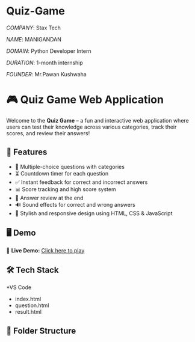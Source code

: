 # Quiz-Game

*COMPANY*: Stax Tech

*NAME*: MANIGANDAN

*DOMAIN*: Python Developer Intern

*DURATION*: 1-month internship

*FOUNDER*: Mr.Pawan Kushwaha 

# 🎮 Quiz Game Web Application

Welcome to the **Quiz Game** – a fun and interactive web application where users can test their knowledge across various categories, track their scores, and review their answers!

## 🚀 Features

- 🧠 Multiple-choice questions with categories
- ⏳ Countdown timer for each question
- ✅ Instant feedback for correct and incorrect answers
- 📊 Score tracking and high score system
- 🔁 Answer review at the end
- 🔊 Sound effects for correct and wrong answers
- 🎨 Stylish and responsive design using HTML, CSS & JavaScript

## 🖥️ Demo

🔗 **Live Demo:** [Click here to play](http://127.0.0.1:5000/)  


## 🛠️ Tech Stack

 *VS Code

- index.html
- question.html
- result.html

## 📂 Folder Structure

